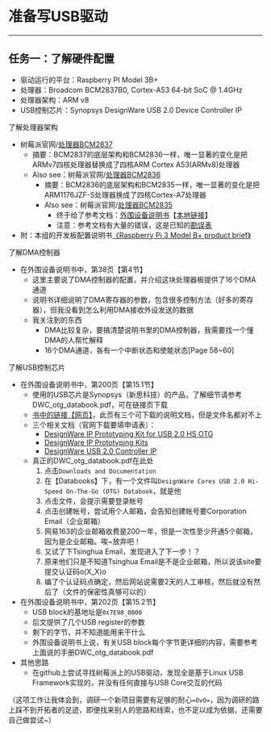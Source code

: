 # 准备写USB驱动 #
---

## 任务一：了解硬件配置 ##

- 驱动运行的平台：Raspberry PI Model 3B+
- 处理器：Broadcom BCM2837B0, Cortex-A53 64-bit SoC @ 1.4GHz
- 处理器架构：ARM v8
- USB控制芯片：Synopsys DesignWare USB 2.0 Device Controller IP

了解处理器架构

- 树莓派官网/[处理器BCM2837](https://www.raspberrypi.org/documentation/hardware/raspberrypi/bcm2837/README.md)
	- 摘要：BCM2837的底层架构和BCM2836一样，唯一显著的变化是把ARMv7四核处理器替换成了四核ARM Cortex A53(ARMv8)处理器
	- Also see：树莓派官网/[处理器BCM2836](https://www.raspberrypi.org/documentation/hardware/raspberrypi/bcm2836/README.md)
		- 摘要：BCM2836的底层架构和BCM2835一样，唯一显著的变化是把ARM1176JZF-S处理器换成了四核Cortex-A7处理器
		- Also see：树莓派官网/[处理器BCM2835](https://www.raspberrypi.org/documentation/hardware/raspberrypi/bcm2835/README.md)
			- 终于给了参考文档：[外围设备说明书](https://www.raspberrypi.org/documentation/hardware/raspberrypi/bcm2835/BCM2835-ARM-Peripherals.pdf)【[本地链接](Raspberry/BCM2835-ARM-Peripherals.pdf)】
			- 注意：参考文档有大量的错误，这是已知的[勘误表](https://elinux.org/BCM2835_datasheet_errata)
- 附：本组的开发板配置说明书[《Raspberry Pi 3 Model B+ product brief》](Raspberry/Raspberry-Pi-Model-Bplus-Product-Brief.pdf)

了解DMA控制器

- 在外围设备说明书中，第38页【第4节】
	- 这里主要说了DMA控制器的配置，并介绍这块处理器板提供了16个DMA通道
	- 说明书详细说明了DMA寄存器的参数，包含很多控制方法（好多的寄存器），但我没看到怎么利用DMA接收外设发送的数据
	- 我关注到的东西
		- DMA比较复杂，要搞清楚说明书里的DMA控制器，我需要找一个懂DMA的人帮忙解释
		- 16个DMA通道，各有一个中断状态和使能状态[Page 58~60]

了解USB控制芯片

- 在外围设备说明书中，第200页【第15.1节】
	- 使用的USB芯片是Synopsys（新思科技）的产品，了解细节请参考DWC\_otg\_databook.pdf，可在链接页下载
	- [书中的链接【网页】](https://www.synopsys.com/dw/ipdir.php?ds=dwc_usb_2_0_hs_otg)，此页有三个可下载的说明文档，但是文件名都对不上
	- 三个相关文档（官网下载要填申请表）：
		- [DesignWare IP Prototyping Kit for USB 2.0 HS OTG](usb/ip_prototyping_kit_usb2_hs_otg.pdf)
		- [DesignWare IP Prototyping Kits](usb/ip_prototyping_kits_ds.pdf)
		- [DesignWare USB 2.0 Controller IP](usb/dwc_usb2.pdf)
	- 真正的DWC\_otg\_databook.pdf在此处
		1. 点击`Downloads and Documentation`
		2. 在【Databooks】下，有一个文件叫`DesignWare Cores USB 2.0 Hi-Speed On-The-Go (OTG) Databook`，就是他
		3. 点击文件，会提示需要登录帐号
		4. 点击创建帐号，尝试用个人邮箱，会告知创建帐号要Corporation Email（企业邮箱）
		5. 网易163的企业邮箱收费是200一年，但是一次性至少开通5个邮箱，因为是企业邮箱。唉~放弃吧！
		6. 又试了下Tsinghua Email，发现进入了下一步！？
		7. 原来他们只是不知道Tsinghua Email是不是企业邮箱，所以说该site要提交认证码o(X_X)o
		8. 编了个认证码点确定，然后网站说需要2天的人工审核，然后就没有然后了（文件的保密性真够可以的）
- 在外围设备说明书中，第202页【第15.2节】
	- USB block的基地址是`0x7E98_0000`
	- 后文提供了几个USB register的参数
	- 剩下的字节，并不知道能用来干什么
	- 外围设备说明书上说，有关USB block每个字节更详细的内容，需要参考上面说的手册DWC\_otg\_databook.pdf
- 其他思路
	- 在github上尝试寻找树莓派上的USB驱动，发现全是基于Linux USB Framework实现的，并没有任何直接与USB Core交互的代码

（这项工作让我体会到，调研一个新项目需要有足够的耐心`=OvO=`，因为调研的路上踩不到开拓者的足迹，即便找来别人的思路和线索，也不足以成为依据，还需要自己做尝试~）
